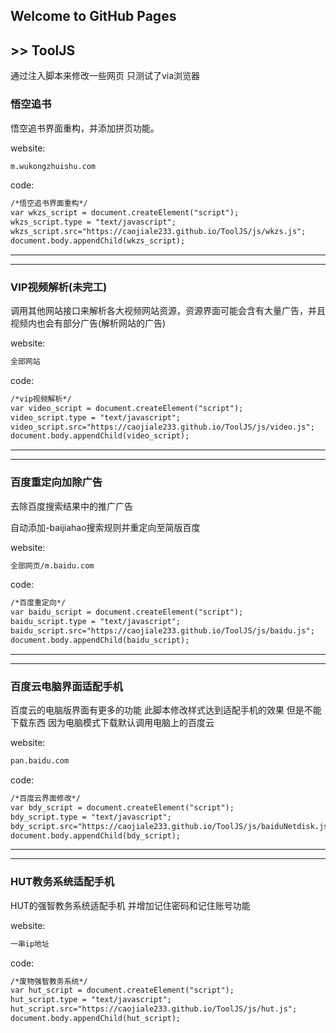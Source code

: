 ## Welcome to GitHub Pages 
## >> ToolJS
通过注入脚本来修改一些网页
只测试了via浏览器
### 悟空追书
悟空追书界面重构，并添加拼页功能。

website:
```markdown
m.wukongzhuishu.com
```
code:
```markdown
/*悟空追书界面重构*/
var wkzs_script = document.createElement("script");
wkzs_script.type = "text/javascript";
wkzs_script.src="https://caojiale233.github.io/ToolJS/js/wkzs.js";
document.body.appendChild(wkzs_script);
```
----
----
### VIP视频解析(未完工)
调用其他网站接口来解析各大视频网站资源，资源界面可能会含有大量广告，并且视频内也会有部分广告(解析网站的广告)

website:
```markdown
全部网站
```
code:
```markdown
/*vip视频解析*/
var video_script = document.createElement("script"); 
video_script.type = "text/javascript"; 
video_script.src="https://caojiale233.github.io/ToolJS/js/video.js"; 
document.body.appendChild(video_script);
```
----
----
### 百度重定向加除广告
去除百度搜索结果中的推广广告

自动添加-baijiahao搜索规则并重定向至简版百度

website:
```markdown
全部网页/m.baidu.com
```
code:
```markdown
/*百度重定向*/
var baidu_script = document.createElement("script"); 
baidu_script.type = "text/javascript"; 
baidu_script.src="https://caojiale233.github.io/ToolJS/js/baidu.js"; 
document.body.appendChild(baidu_script);
```
----
----
### 百度云电脑界面适配手机
百度云的电脑版界面有更多的功能
此脚本修改样式达到适配手机的效果
但是不能下载东西 因为电脑模式下载默认调用电脑上的百度云

website:
```markdown
pan.baidu.com
```
code:
```markdown
/*百度云界面修改*/
var bdy_script = document.createElement("script"); 
bdy_script.type = "text/javascript"; 
bdy_script.src="https://caojiale233.github.io/ToolJS/js/baiduNetdisk.js"; 
document.body.appendChild(bdy_script);
```
----
----
### HUT教务系统适配手机
HUT的强智教务系统适配手机
并增加记住密码和记住账号功能

website:
```markdown
一串ip地址
```
code:
```markdown
/*废物强智教务系统*/
var hut_script = document.createElement("script"); 
hut_script.type = "text/javascript"; 
hut_script.src="https://caojiale233.github.io/ToolJS/js/hut.js"; 
document.body.appendChild(hut_script);
```

